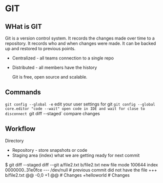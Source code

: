 # GIT

## WHat is GIT

Git is a version control system.
It records the changes made over time to a repository. It records who and when changes were made. It can be backed up and restored to previous points.

- Centralized - all teams connection to a single repo
- Distributed - all members have the history

  Git is free, open source and scalable.

  
## Commands

 `git config --global -e` edit your user settings for git
`git config --global core.editor "code --wait" open code in IDE and wait for close to disconnect
`git diff --staged` compare changes

## Workflow

Directory
- Repository - store snapshots or code
- Staging area (index) what we are getting ready for next commit


$ git diff --staged
diff --git a/file2.txt b/file2.txt
new file mode 100644
index 0000000..31e0fce
--- /dev/null                   # previous commit did not have the file
+++ b/file2.txt
@@ -0,0 +1 @@                   # Changes
+helloworld                      # Changes
